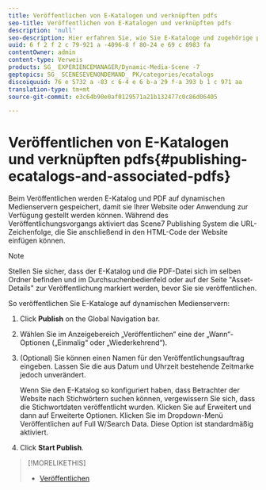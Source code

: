 ```yaml
---
title: Veröffentlichen von E-Katalogen und verknüpften pdfs
seo-title: Veröffentlichen von E-Katalogen und verknüpften pdfs
description: 'null'
seo-description: Hier erfahren Sie, wie Sie E-Kataloge und zugehörige pdfs veröffentlichen.
uuid: 6 f 2 f 2 c 79-921 a -4096-8 f 80-24 e 69 c 8983 fa
contentOwner: admin
content-type: Verweis
products: SG_ EXPERIENCEMANAGER/Dynamic-Media-Scene -7
geptopics: SG_ SCENESEVENONDEMAND_ PK/categories/ecatalogs
discoiquuid: 76 e 5732 a -83 c 6-4 e 6 b-a 29 f-a 393 b 1 c 971 aa
translation-type: tm+mt
source-git-commit: e3c64b90e0af0129571a21b132477c0c86d06405

---
```



# Veröffentlichen von E-Katalogen und verknüpften pdfs{#publishing-ecatalogs-and-associated-pdfs}

Beim Veröffentlichen werden E-Katalog und PDF auf dynamischen Medienservern gespeichert, damit sie Ihrer Website oder Anwendung zur Verfügung gestellt werden können. Während des Veröffentlichungsvorgangs aktiviert das Scene7 Publishing System die URL-Zeichenfolge, die Sie anschließend in den HTML-Code der Website einfügen können.

>[!NOTE]
>
>Stellen Sie sicher, dass der E-Katalog und die PDF-Datei sich im selben Ordner befinden und im Durchsuchenbedienfeld oder auf der Seite "Asset-Details" zur Veröffentlichung markiert werden, bevor Sie sie veröffentlichen.

So veröffentlichen Sie E-Kataloge auf dynamischen Medienservern:

1. Click **Publish** on the Global Navigation bar.
1. Wählen Sie im Anzeigebereich „Veröffentlichen“ eine der „Wann“-Optionen („Einmalig“ oder „Wiederkehrend“).
1. (Optional) Sie können einen Namen für den Veröffentlichungsauftrag eingeben. Lassen Sie die aus Datum und Uhrzeit bestehende Zeitmarke jedoch unverändert.

   Wenn Sie den E-Katalog so konfiguriert haben, dass Betrachter der Website nach Stichwörtern suchen können, vergewissern Sie sich, dass die Stichwortdaten veröffentlicht wurden. Klicken Sie auf Erweitert und dann auf Erweiterte Optionen. Klicken Sie im Dropdown-Menü Veröffentlichen auf Full W/Search Data. Diese Option ist standardmäßig aktiviert.

1. Click **Start Publish**.

>[!MORELIKETHIS]
>
>* [Veröffentlichen](publishing-files.md)


